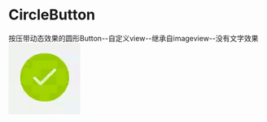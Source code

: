 # CircleButton
按压带动态效果的圆形Button--自定义view--继承自imageview--没有文字效果<br>
![效果](https://github.com/liangjingdev/CircleButton/raw/master/img/example.gif)
